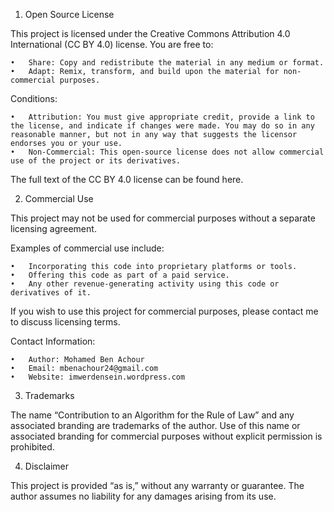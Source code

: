 1. Open Source License

This project is licensed under the Creative Commons Attribution 4.0 International (CC BY 4.0) license.
You are free to:

	•	Share: Copy and redistribute the material in any medium or format.
	•	Adapt: Remix, transform, and build upon the material for non-commercial purposes.

Conditions:

	•	Attribution: You must give appropriate credit, provide a link to the license, and indicate if changes were made. You may do so in any reasonable manner, but not in any way that suggests the licensor endorses you or your use.
	•	Non-Commercial: This open-source license does not allow commercial use of the project or its derivatives.

The full text of the CC BY 4.0 license can be found here.

2. Commercial Use

This project may not be used for commercial purposes without a separate licensing agreement.

Examples of commercial use include:

	•	Incorporating this code into proprietary platforms or tools.
	•	Offering this code as part of a paid service.
	•	Any other revenue-generating activity using this code or derivatives of it.

If you wish to use this project for commercial purposes, please contact me to discuss licensing terms.

Contact Information:

	•	Author: Mohamed Ben Achour
	•	Email: mbenachour24@gmail.com
	•	Website: imwerdensein.wordpress.com

3. Trademarks

The name “Contribution to an Algorithm for the Rule of Law” and any associated branding are trademarks of the author. Use of this name or associated branding for commercial purposes without explicit permission is prohibited.

4. Disclaimer

This project is provided “as is,” without any warranty or guarantee. The author assumes no liability for any damages arising from its use.
